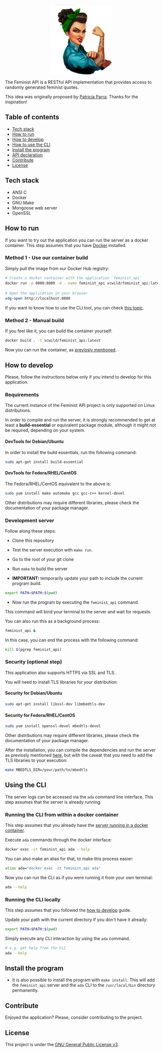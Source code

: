 <div>
  <p align="center">
    <img src=".github/static/img/rosie.png" width="200px">
  </p>
</div>

The Feminist API is a RESTful API implementation that provides access to randomly generated feminist quotes.

This idea was originally proposed by [Patricia Parra](https://twitter.com/pachicodes). Thanks for the inspiration!

## Table of contents

- [Tech stack](#tech-stack)
- [How to run](#how-to-run)
- [How to develop](#development-builds)
- [How to use the CLI](#using-the-cli)
- [Install the program](#install-the-program)
- [API declaration](docs/api.md)
- [Contribute](#contribute)
- [License](#LICENSE)

## Tech stack

- ANSI C
- Docker
- GNU Make
- Mongoose web server
- OpenSSL

## How to run

If you want to try out the application you can run the server as a docker container. This step assumes that you have [Docker](https://docs.docker.com/engine/install/) installed.

### Method 1 - Use our container build

 Simply pull the image from our Docker Hub registry:

```sh
# Create a docker container with the application `feminist_api`
docker run -p 8080:8000 -d --name feminist_api vcwild/feminist_api:latest

# Open the application in your browser
xdg-open http://localhost:8080
```

If you want to know how to use the CLI tool, you can check [this topic](#using-the-cli).

### Method 2 - Manual build

If you feel like it, you can build the container yourself:

```sh
docker build . -t vcwild/feminist_api:latest
```

Now you can run the container, as [previosly mentioned](#method-1---use-our-container-build).

## How to develop

Please, follow the instructions below only if you intend to develop for this application.

### Requirements

The current instance of the Feminist API project is only supported on Linux distributions.

In order to compile and run the server, it is strongly recommended to get at least a **build-essential** or equivalent package module, although it might not be required, depending on your system.

#### DevTools for Debian/Ubuntu

In order to install the build essentials, run the following command:

```sh
sudo apt-get install build-essential
```

#### DevTools for Fedora/RHEL/CentOS

The Fedora/RHEL/CentOS equivalent to the above is:

```sh
sudo yum install make automake gcc gcc-c++ kernel-devel
```

Other distributions may require different libraries, please check the documentation of your package manager.

### Development server

Follow along these steps:

- Clone this repository

- Test the server execution with `make run`.

- Go to the root of your git clone

- Run `make` to build the server

- **IMPORTANT:** temporarily update your path to include the current program build.

```sh
export PATH=$PATH:$(pwd)
```

- Now run the program by executing the `feminist_api` command.

This command will bind your terminal to the server and wait for requests.

You can also run this as a background process:

```sh
feminist_api &
```

In this case, you can end the process with the following command:

```sh
kill $(pgrep feminist_api)
```

### Security (optional step)

This application also supports HTTPS via SSL and TLS.

You will need to install TLS libraries for your distribution:

#### Security for Debian/Ubuntu

```sh
sudo apt-get install libssl-dev libmbedtls-dev
```

#### Security for Fedora/RHEL/CentOS

```sh
sudo yum install openssl-devel mbedtls-devel
```

Other distributions may require different libraries, please check the documentation of your package manager.

After the installation, you can compile the dependencies and run the server as previosly mentioned [here](#development-server), but with the caveat that you need to add the TLS libraries to your execution:

```sh
make MBEDTLS_DIR=/your/path/to/mbedtls
```

## Using the CLI

The server logs can be accessed via the `ada` command line interface. This step assumes that the server is already running.

### Running the CLI from within a docker container

This step assumes that you already have the [server running in a docker container](#how-to-run).

Execute `ada` commands through the docker interface:

```sh
docker exec -it feminist_api ada --help
```

You can also make an alias for that, to make this process easier:

```sh
alias ada="docker exec -it feminist_api ada"
```

Now you can run the CLI as if you were running it from your own terminal:

```sh
ada --help
```

### Running the CLI locally

This step assumes that you followed the [how to develop](#how-to-develop) guide.

Update your path with the current directory if you don't have it already:

```sh
export PATH=$PATH:$(pwd)
```

Simply execute any CLI interaction by using the `ada` command.

```sh
# e.g. get help from the CLI
ada --help
```

## Install the program

- It is also possible to install the program with `make install`. This will add the `feminist_api` server and the `ada` CLI to the `/usr/local/bin` directory permanently.

## Contribute

Enjoyed the application? Please, consider contributing to the project.

## License

This project is under the [GNU General Public License v3](LICENSE).
